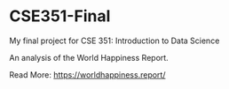 # CSE351-Final

My final project for CSE 351: Introduction to Data Science

An analysis of the World Happiness Report.

Read More:
https://worldhappiness.report/
